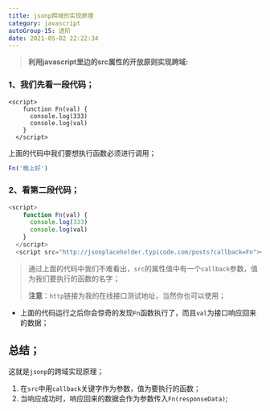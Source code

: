 ```yaml
---
title: jsonp跨域的实现原理
category: javascript
autoGroup-15: 进阶
date: 2021-05-02 22:22:34
---
```


>  **利用javascript里边的src属性的开放原则实现跨域:** 

### 1、我们先看一段代码；

```Js
<script>
    function Fn(val) {
      console.log(333)
      console.log(val)
    }
  </script>
```

上面的代码中我们要想执行函数必须进行调用；

```js
Fn('晚上好')
```

### 2、看第二段代码；

```js
<script>
    function Fn(val) {
      console.log(333)
      console.log(val)
    }
  </script>
  <script src="http://jsonplaceholder.typicode.com/posts?callback=Fn"></script>
```

> 通过上面的代码中我们不难看出，`src`的属性值中有一个`callback`参数，值为我们要执行的函数的名字；
>
> **注意**：`http`链接为我的在线接口测试地址，当然你也可以使用；

- 上面的代码运行之后你会惊奇的发现`Fn`函数执行了，而且`val`为接口响应回来的数据；

## 总结；

这就是`jsonp`的跨域实现原理；

1. 在`src`中用`callback`关键字作为参数，值为要执行的函数；
2. 当响应成功时，响应回来的数据会作为参数传入`Fn(responseData)`;
